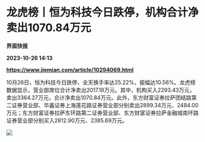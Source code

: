 # 龙虎榜丨恒为科技今日跌停，机构合计净卖出1070.84万元
**界面快报**

**2023-10-26 14:13**

**https://www.jiemian.com/article/10294069.html**

10月26日，恒为科技今日跌停，全天换手率达25.22%，振幅达10.56%。龙虎榜数据显示，营业部席位合计净卖出2017.18万元。其中，机构买入2293.43万元，卖出3364.27万元，合计净卖出1070.84万元。此外，东方财富证券拉萨团结路第二证券营业部、华鑫证券上海莲花路证券营业部分别卖出2899.34万元、2484.00万元；东方财富证券拉萨东环路第二证券营业部、东方财富证券拉萨金融城南环路证券营业部分别买入2812.90万元、2385.69万元。

![](https://img1.jiemian.com/101/original/20231026/169832860842941300_a700xH.png)